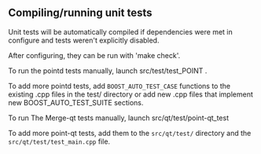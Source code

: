 Compiling/running unit tests
------------------------------------

Unit tests will be automatically compiled if dependencies were met in configure
and tests weren't explicitly disabled.

After configuring, they can be run with 'make check'.

To run the pointd tests manually, launch src/test/test_POINT .

To add more pointd tests, add `BOOST_AUTO_TEST_CASE` functions to the existing
.cpp files in the test/ directory or add new .cpp files that
implement new BOOST_AUTO_TEST_SUITE sections.

To run The Merge-qt tests manually, launch src/qt/test/point-qt_test

To add more point-qt tests, add them to the `src/qt/test/` directory and
the `src/qt/test/test_main.cpp` file.
